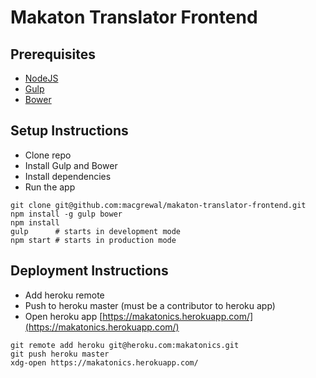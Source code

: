 # Makaton Translator Frontend

## Prerequisites

- [NodeJS](https://nodejs.org/)
- [Gulp](http://gulpjs.com/)
- [Bower](https://bower.io)

## Setup Instructions

- Clone repo
- Install Gulp and Bower
- Install dependencies
- Run the app

```
git clone git@github.com:macgrewal/makaton-translator-frontend.git
npm install -g gulp bower
npm install
gulp      # starts in development mode
npm start # starts in production mode
```

## Deployment Instructions

- Add heroku remote
- Push to heroku master (must be a contributor to heroku app)
- Open heroku app [https://makatonics.herokuapp.com/](https://makatonics.herokuapp.com/)

```
git remote add heroku git@heroku.com:makatonics.git
git push heroku master
xdg-open https://makatonics.herokuapp.com/
```
